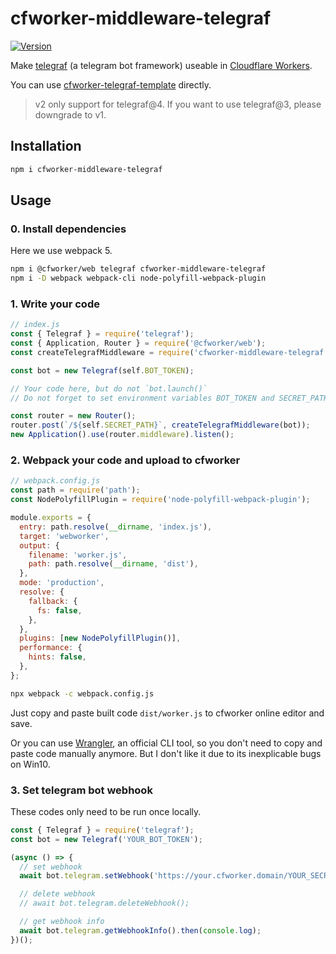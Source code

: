 # cfworker-middleware-telegraf

[![Version](https://img.shields.io/npm/v/cfworker-middleware-telegraf.svg?style=flat-square)](https://www.npmjs.com/package/cfworker-middleware-telegraf)

Make [telegraf](https://github.com/telegraf/telegraf) (a telegram bot framework) useable in [Cloudflare Workers](https://workers.cloudflare.com/).

You can use [cfworker-telegraf-template](https://github.com/Tsuk1ko/cfworker-telegraf-template) directly.

> v2 only support for telegraf@4. If you want to use telegraf@3, please downgrade to v1.

## Installation

```bash
npm i cfworker-middleware-telegraf
```

## Usage

### 0. Install dependencies

Here we use webpack 5.

```bash
npm i @cfworker/web telegraf cfworker-middleware-telegraf
npm i -D webpack webpack-cli node-polyfill-webpack-plugin
```

### 1. Write your code

```js
// index.js
const { Telegraf } = require('telegraf');
const { Application, Router } = require('@cfworker/web');
const createTelegrafMiddleware = require('cfworker-middleware-telegraf');

const bot = new Telegraf(self.BOT_TOKEN);

// Your code here, but do not `bot.launch()`
// Do not forget to set environment variables BOT_TOKEN and SECRET_PATH on your worker

const router = new Router();
router.post(`/${self.SECRET_PATH}`, createTelegrafMiddleware(bot));
new Application().use(router.middleware).listen();
```

### 2. Webpack your code and upload to cfworker

```js
// webpack.config.js
const path = require('path');
const NodePolyfillPlugin = require('node-polyfill-webpack-plugin');

module.exports = {
  entry: path.resolve(__dirname, 'index.js'),
  target: 'webworker',
  output: {
    filename: 'worker.js',
    path: path.resolve(__dirname, 'dist'),
  },
  mode: 'production',
  resolve: {
    fallback: {
      fs: false,
    },
  },
  plugins: [new NodePolyfillPlugin()],
  performance: {
    hints: false,
  },
};
```

```bash
npx webpack -c webpack.config.js
```

Just copy and paste built code `dist/worker.js` to cfworker online editor and save.

Or you can use [Wrangler](https://developers.cloudflare.com/workers/cli-wrangler), an official CLI tool, so you don't need to copy and paste code manually anymore. But I don't like it due to its inexplicable bugs on Win10.

### 3. Set telegram bot webhook

These codes only need to be run once locally.

```js
const { Telegraf } = require('telegraf');
const bot = new Telegraf('YOUR_BOT_TOKEN');

(async () => {
  // set webhook
  await bot.telegram.setWebhook('https://your.cfworker.domain/YOUR_SECRET_PATH');

  // delete webhook
  // await bot.telegram.deleteWebhook();

  // get webhook info
  await bot.telegram.getWebhookInfo().then(console.log);
})();
```
